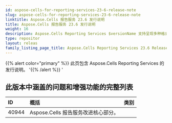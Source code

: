 ```yaml
---
id: aspose-cells-for-reporting-services-23-6-release-note
slug: aspose-cells-for-reporting-services-23-6-release-note
linktitle: Aspose.Cells 报告服务 23.6 发行说明
title: Aspose.Cells 报告服务 23.6 发行说明
weight: 16
description: Aspose.Cells Reporting Services $versionName 支持呈现多种格式的报告。例如 Xlsx、Pdf、Json、Docx、Pptx、Html、Svg、Ods、Png 等
type: repositor
layout: releas
family_listing_page_title: Aspose.Cells Reporting Services 23.6 Release Note
---
```

{{% alert color="primary" %}} 
此页包含 Aspose.Cells Reporting Services 的发行说明。
'{{% /alert %}} '
##  **此版本中涵盖的问题和增强功能的完整列表**

|**ID**|**概括**|**类别**|
| :- | :- | :- |
| 40944 |Aspose.Cells 报告服务改进核心部分。|

